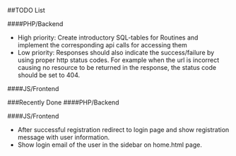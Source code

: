 ##TODO List

####PHP/Backend
  * High priority: Create introductory SQL-tables for Routines and implement the corresponding api calls for accessing them
  * Low priority: Responses should also indicate the success/failure by using proper http status codes. For example when the url is incorrect causing no resource to be returned in the response, the status code should be set to 404.

####JS/Frontend



###Recently Done
####PHP/Backend

####JS/Frontend
  * After successful registration redirect to login page and show registration message with user information.
  * Show login email of the user in the sidebar on home.html page.

